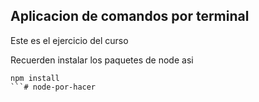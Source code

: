 ## Aplicacion de comandos por terminal 

Este es el ejercicio del curso

Recuerden instalar los paquetes de node asi

```
npm install
```# node-por-hacer
